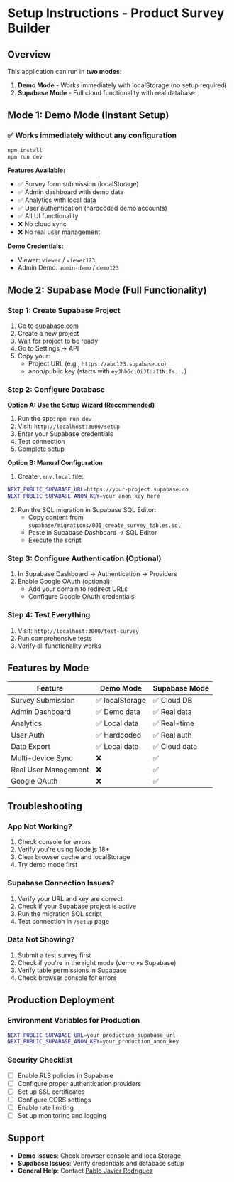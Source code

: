 # Setup Instructions - Product Survey Builder

## Overview

This application can run in **two modes**:

1. **Demo Mode** - Works immediately with localStorage (no setup required)
2. **Supabase Mode** - Full cloud functionality with real database

## Mode 1: Demo Mode (Instant Setup)

### ✅ Works immediately without any configuration

```bash
npm install
npm run dev
```

**Features Available:**
- ✅ Survey form submission (localStorage)
- ✅ Admin dashboard with demo data
- ✅ Analytics with local data
- ✅ User authentication (hardcoded demo accounts)
- ✅ All UI functionality
- ❌ No cloud sync
- ❌ No real user management

**Demo Credentials:**
- Viewer: `viewer` / `viewer123`
- Admin Demo: `admin-demo` / `demo123`

## Mode 2: Supabase Mode (Full Functionality)

### Step 1: Create Supabase Project

1. Go to [supabase.com](https://supabase.com)
2. Create a new project
3. Wait for project to be ready
4. Go to Settings → API
5. Copy your:
   - Project URL (e.g., `https://abc123.supabase.co`)
   - anon/public key (starts with `eyJhbGciOiJIUzI1NiIs...`)

### Step 2: Configure Database

**Option A: Use the Setup Wizard (Recommended)**
1. Run the app: `npm run dev`
2. Visit: `http://localhost:3000/setup`
3. Enter your Supabase credentials
4. Test connection
5. Complete setup

**Option B: Manual Configuration**
1. Create `.env.local` file:
```bash
NEXT_PUBLIC_SUPABASE_URL=https://your-project.supabase.co
NEXT_PUBLIC_SUPABASE_ANON_KEY=your_anon_key_here
```

2. Run the SQL migration in Supabase SQL Editor:
   - Copy content from `supabase/migrations/001_create_survey_tables.sql`
   - Paste in Supabase Dashboard → SQL Editor
   - Execute the script

### Step 3: Configure Authentication (Optional)

1. In Supabase Dashboard → Authentication → Providers
2. Enable Google OAuth (optional):
   - Add your domain to redirect URLs
   - Configure Google OAuth credentials

### Step 4: Test Everything

1. Visit: `http://localhost:3000/test-survey`
2. Run comprehensive tests
3. Verify all functionality works

## Features by Mode

| Feature | Demo Mode | Supabase Mode |
|---------|-----------|---------------|
| Survey Submission | ✅ localStorage | ✅ Cloud DB |
| Admin Dashboard | ✅ Demo data | ✅ Real data |
| Analytics | ✅ Local data | ✅ Real-time |
| User Auth | ✅ Hardcoded | ✅ Real auth |
| Data Export | ✅ Local data | ✅ Cloud data |
| Multi-device Sync | ❌ | ✅ |
| Real User Management | ❌ | ✅ |
| Google OAuth | ❌ | ✅ |

## Troubleshooting

### App Not Working?
1. Check console for errors
2. Verify you're using Node.js 18+
3. Clear browser cache and localStorage
4. Try demo mode first

### Supabase Connection Issues?
1. Verify your URL and key are correct
2. Check if your Supabase project is active
3. Run the migration SQL script
4. Test connection in `/setup` page

### Data Not Showing?
1. Submit a test survey first
2. Check if you're in the right mode (demo vs Supabase)
3. Verify table permissions in Supabase
4. Check browser console for errors

## Production Deployment

### Environment Variables for Production
```bash
NEXT_PUBLIC_SUPABASE_URL=your_production_supabase_url
NEXT_PUBLIC_SUPABASE_ANON_KEY=your_production_anon_key
```

### Security Checklist
- [ ] Enable RLS policies in Supabase
- [ ] Configure proper authentication providers
- [ ] Set up SSL certificates
- [ ] Configure CORS settings
- [ ] Enable rate limiting
- [ ] Set up monitoring and logging

## Support

- **Demo Issues**: Check browser console and localStorage
- **Supabase Issues**: Verify credentials and database setup
- **General Help**: Contact [Pablo Javier Rodriguez](https://www.linkedin.com/in/pablojavierrodriguez)